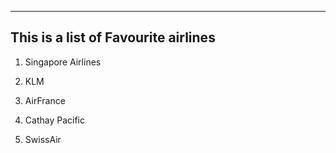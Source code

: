 -----------------------------------------
This is a list of Favourite airlines
-----------------------------------------

1. Singapore Airlines

2. KLM

3. AirFrance

4. Cathay Pacific

5. SwissAir
